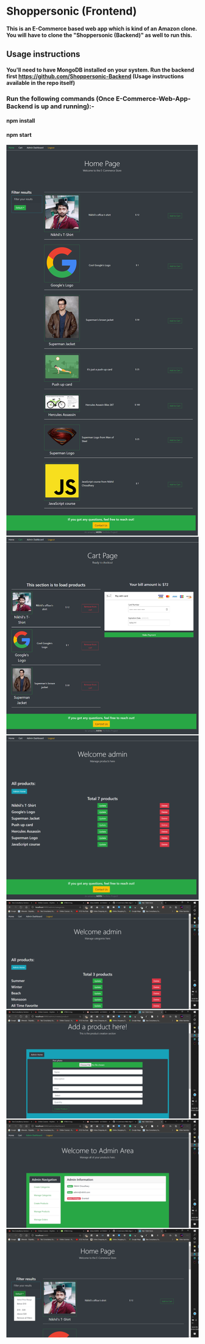 # Shoppersonic (Frontend)
#### This is an E-Commerce based web app which is kind of an Amazon clone. You will have to clone the "Shoppersonic (Backend)" as well to run this.

## Usage instructions
#### You'll need to have MongoDB installed on your system. Run the backend first https://github.com/Shoppersonic-Backend (Usage instructions available in the repo itself)
### Run the following commands (Once E-Commerce-Web-App-Backend is up and running):-
#### npm install
#### npm start

![](public/MERN_HomePage.png)
![](public/MERN_CartSection.png)
![](public/MERN_ManageProducts.png)
![](public/screenshot1.png)
![](public/Screenshot2.png)
![](public/Screenshot3.png)
![](public/Screenshot4.png)

